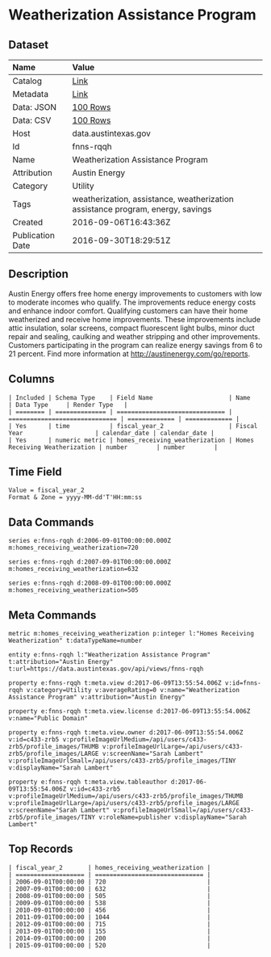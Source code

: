 # Weatherization Assistance Program

## Dataset

| Name | Value |
| :--- | :---- |
| Catalog | [Link](https://catalog.data.gov/dataset/weatherization-assistance-program) |
| Metadata | [Link](https://data.austintexas.gov/api/views/fnns-rqqh) |
| Data: JSON | [100 Rows](https://data.austintexas.gov/api/views/fnns-rqqh/rows.json?max_rows=100) |
| Data: CSV | [100 Rows](https://data.austintexas.gov/api/views/fnns-rqqh/rows.csv?max_rows=100) |
| Host | data.austintexas.gov |
| Id | fnns-rqqh |
| Name | Weatherization Assistance Program |
| Attribution | Austin Energy |
| Category | Utility |
| Tags | weatherization, assistance, weatherization assistance program, energy, savings |
| Created | 2016-09-06T16:43:36Z |
| Publication Date | 2016-09-30T18:29:51Z |

## Description

Austin Energy offers free home energy improvements to customers with low to moderate incomes who qualify. The improvements reduce energy costs and enhance indoor comfort. Qualifying customers can have their home weatherized and receive home improvements. These improvements include attic insulation, solar screens, compact fluorescent light bulbs, minor duct repair and sealing, caulking and weather stripping and other improvements. Customers participating in the program can realize energy savings from 6 to 21 percent. Find more information at http://austinenergy.com/go/reports.

## Columns

```ls
| Included | Schema Type    | Field Name                     | Name                           | Data Type     | Render Type   |
| ======== | ============== | ============================== | ============================== | ============= | ============= |
| Yes      | time           | fiscal_year_2                  | Fiscal Year                    | calendar_date | calendar_date |
| Yes      | numeric metric | homes_receiving_weatherization | Homes Receiving Weatherization | number        | number        |
```

## Time Field

```ls
Value = fiscal_year_2
Format & Zone = yyyy-MM-dd'T'HH:mm:ss
```

## Data Commands

```ls
series e:fnns-rqqh d:2006-09-01T00:00:00.000Z m:homes_receiving_weatherization=720

series e:fnns-rqqh d:2007-09-01T00:00:00.000Z m:homes_receiving_weatherization=632

series e:fnns-rqqh d:2008-09-01T00:00:00.000Z m:homes_receiving_weatherization=505
```

## Meta Commands

```ls
metric m:homes_receiving_weatherization p:integer l:"Homes Receiving Weatherization" t:dataTypeName=number

entity e:fnns-rqqh l:"Weatherization Assistance Program" t:attribution="Austin Energy" t:url=https://data.austintexas.gov/api/views/fnns-rqqh

property e:fnns-rqqh t:meta.view d:2017-06-09T13:55:54.006Z v:id=fnns-rqqh v:category=Utility v:averageRating=0 v:name="Weatherization Assistance Program" v:attribution="Austin Energy"

property e:fnns-rqqh t:meta.view.license d:2017-06-09T13:55:54.006Z v:name="Public Domain"

property e:fnns-rqqh t:meta.view.owner d:2017-06-09T13:55:54.006Z v:id=c433-zrb5 v:profileImageUrlMedium=/api/users/c433-zrb5/profile_images/THUMB v:profileImageUrlLarge=/api/users/c433-zrb5/profile_images/LARGE v:screenName="Sarah Lambert" v:profileImageUrlSmall=/api/users/c433-zrb5/profile_images/TINY v:displayName="Sarah Lambert"

property e:fnns-rqqh t:meta.view.tableauthor d:2017-06-09T13:55:54.006Z v:id=c433-zrb5 v:profileImageUrlMedium=/api/users/c433-zrb5/profile_images/THUMB v:profileImageUrlLarge=/api/users/c433-zrb5/profile_images/LARGE v:screenName="Sarah Lambert" v:profileImageUrlSmall=/api/users/c433-zrb5/profile_images/TINY v:roleName=publisher v:displayName="Sarah Lambert"
```

## Top Records

```ls
| fiscal_year_2       | homes_receiving_weatherization | 
| =================== | ============================== | 
| 2006-09-01T00:00:00 | 720                            | 
| 2007-09-01T00:00:00 | 632                            | 
| 2008-09-01T00:00:00 | 505                            | 
| 2009-09-01T00:00:00 | 538                            | 
| 2010-09-01T00:00:00 | 456                            | 
| 2011-09-01T00:00:00 | 1044                           | 
| 2012-09-01T00:00:00 | 715                            | 
| 2013-09-01T00:00:00 | 155                            | 
| 2014-09-01T00:00:00 | 200                            | 
| 2015-09-01T00:00:00 | 520                            | 
```